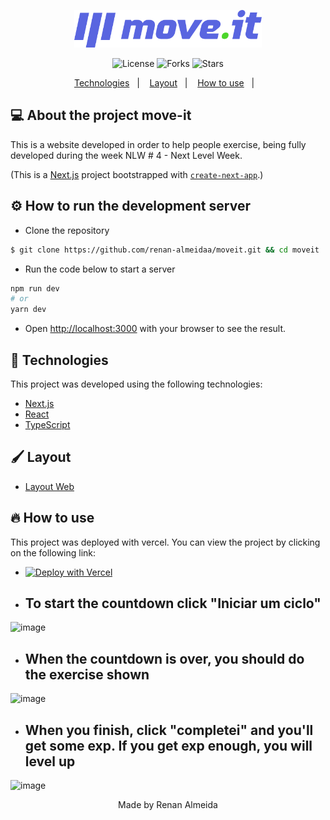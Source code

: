 <p align="center">
  <a href="https://moveittttt.vercel.app/">
    <img width="300" src="https://raw.githubusercontent.com/renan-almeidaa/moveit/master/public/logo-full.svg">
  </a>
</p>
<p align="center">
  <img  src="https://img.shields.io/github/license/renan-almeidaa/moveit" alt="License">

  <img src="https://img.shields.io/github/forks/renan-almeidaa/moveit" alt="Forks">     

  <img src="https://img.shields.io/github/stars/renan-almeidaa/moveit" alt="Stars">
</p>

<p align="center">
  <a href="#-Technologies">Technologies</a>&nbsp;&nbsp;&nbsp;|&nbsp;&nbsp;&nbsp;
  <a href="#-Layout">Layout</a>&nbsp;&nbsp;&nbsp;|&nbsp;&nbsp;&nbsp;
  <a href="#-How to use">How to use</a>&nbsp;&nbsp;&nbsp;|&nbsp;&nbsp;&nbsp;

</p>

## 💻 About the project move-it
  
  This is a website developed in order to help people exercise, being fully developed during the week NLW # 4 - Next Level Week.
  
  (This is a [Next.js](https://nextjs.org/) project bootstrapped with [`create-next-app`](https://github.com/vercel/next.js/tree/canary/packages/create-next-app).)


## ⚙️ How to run the development server


- Clone the repository

```bash
$ git clone https://github.com/renan-almeidaa/moveit.git && cd moveit
```

- Run the code below to start a server

```bash
npm run dev
# or
yarn dev
```
  
- Open [http://localhost:3000](http://localhost:3000) with your browser to see the result.

## 🚀 Technologies

This project was developed using the following technologies:

- [Next.js](https://nextjs.org/)
- [React](https://reactjs.org)
- [TypeScript](https://www.typescriptlang.org/)

## 🖌️ Layout

- [Layout Web](https://www.figma.com/file/ge20pu3ofMOKoliUyKx1Nl/Move.it-1.0) 

## 🔥 How to use
  This project was deployed with vercel.
  You can view the project by clicking on the following link: 
- [![Deploy with Vercel](https://vercel.com/button)](https://moveittttt.vercel.app/)
  
- <h2> To start the countdown click "Iniciar um ciclo" </h2>
  
![image](https://user-images.githubusercontent.com/62446486/113217585-815a0280-9254-11eb-8035-b208b0727541.png)

- <h2>When the countdown is over, you should do the exercise shown </h2>
 
 ![image](https://user-images.githubusercontent.com/62446486/113217837-deee4f00-9254-11eb-99c2-2bb3ed59111a.png)
 
- <h2> When you finish, click "completei" and you'll get some exp. If you get exp enough, you will level up </h2>
 
 ![image](https://user-images.githubusercontent.com/62446486/113218070-460c0380-9255-11eb-842a-46b7f02e84f3.png)



<p align="center">Made by Renan Almeida</p>
